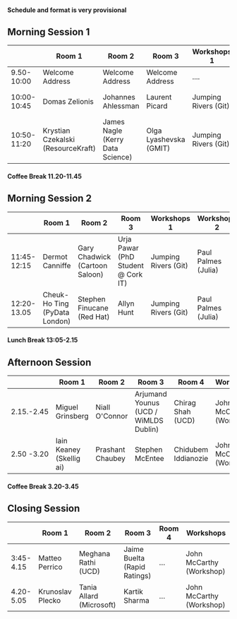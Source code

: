 
#### Schedule and format is very provisional

## Morning Session 1

| |Room 1| Room 2 | Room 3 |Workshops 1| Workshops 2 |
|---|-------|-------|-------|-------|-------|
| 9.50-10:00|Welcome Address|  Welcome Address | Welcome Address |.... | .... | 
|	10:00-10:45	|	 Domas Zelionis	|	 Johannes Ahlessman	|	 Laurent Picard	|	Jumping Rivers (Git) | Paul Palmes (Julia)|
|	10:50-11:20	|	 Krystian Czekalski (ResourceKraft)	|	 James Nagle (Kerry Data Science)	|	 Olga Lyashevska (GMIT)	|	Jumping Rivers (Git) | Paul Palmes (Julia)|

#### Coffee Break 11.20-11.45

## Morning Session 2

| |Room 1| Room 2 | Room 3 | Workshops 1| Workshops 2 |
|-----|-------|-----|-----|-------|-------|
|	11:45-12:15	|	 Dermot Canniffe	|	Gary Chadwick (Cartoon Saloon)	|	 Urja Pawar (PhD Student @ Cork IT)	|Jumping Rivers (Git) | Paul Palmes (Julia)|
|	12:20-13.05	|	 Cheuk-Ho Ting (PyData London)	|	Stephen Finucane (Red Hat) 	|	 Allyn Hunt	|Jumping Rivers (Git) | Paul Palmes (Julia)|

#### Lunch Break 13:05-2.15

## Afternoon Session

| |Room 1| Room 2 | Room 3 | Room 4 | Workshops  |
|---|-----|-----|-----|-------|-------|
|2.15.-2.45| 	 Miguel Grinsberg	|	 Niall O'Connor	|	 Arjumand Younus (UCD / WiMLDS Dublin)	|	 Chirag Shah (UCD)	| John McCarthy (Workshop) |
|2.50 -3.20 | 	 Iain Keaney (Skellig  ai)	|	 Prashant Chaubey	|	Stephen McEntee	|	 Chidubem Iddianozie	| John McCarthy (Workshop) |


#### Coffee Break 3.20-3.45

## Closing Session

| |Room 1| Room 2 | Room 3 | Room 4 | Workshops  |
|---|-----|-----|-----|-------|-------|
|3:45-4.15| Matteo Perrico 	|	 Meghana Rathi (UCD)	|	Jaime Buelta (Rapid Ratings)	|	…	| John McCarthy (Workshop) 	|
|4.20-5.05 | Krunoslav Plecko	|		Tania Allard (Microsoft)|	 Kartik Sharma	|	…	|	 John McCarthy (Workshop) 	|

